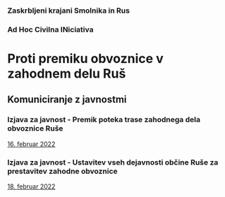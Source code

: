 
### Zaskrbljeni krajani Smolnika in Rus
### Ad Hoc Civilna INiciativa 



# Proti premiku obvoznice v zahodnem delu Ruš

## Komuniciranje z javnostmi


### Izjava za javnost - Premik poteka trase zahodnega dela obvoznice Ruše
[16. februar 2022](doc/2022-02-16-IzjavaZaJavnost.md)

### Izjava za javnost - Ustavitev vseh dejavnosti občine Ruše za prestavitev zahodne obvoznice
[18. februar 2022](doc/2022-02-18-IzjavaZaJavnost.md)

